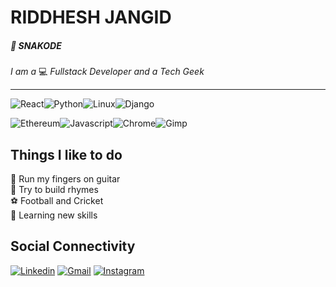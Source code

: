 # RIDDHESH JANGID
##### :snake: SNAKODE
 *I am a* :computer: *Fullstack Developer and a Tech Geek*
 <hr/>
 
![React](https://raw.githubusercontent.com/snakode/snakode/master/react.png)![Python](https://raw.githubusercontent.com/snakode/snakode/master/python.png)![Linux](https://raw.githubusercontent.com/snakode/snakode/master/linux.png)![Django](https://raw.githubusercontent.com/snakode/snakode/master/django.png)

![Ethereum](https://raw.githubusercontent.com/snakode/snakode/master/ethereum.png)![Javascript](https://raw.githubusercontent.com/snakode/snakode/master/javascript.png)![Chrome](https://raw.githubusercontent.com/snakode/snakode/master/chrome.png)![Gimp](https://raw.githubusercontent.com/snakode/snakode/master/gimp.png)

## Things I like to do

:guitar: Run my fingers on guitar <br/> 
:pencil: Try to build rhymes <br/> 
:soccer: Football and Cricket <br/> 
:scroll: Learning new skills <br/> 

## Social Connectivity
[![Linkedin](https://raw.githubusercontent.com/snakode/snakode/master/linkedin.png)](https://www.linkedin.com/in/riddhesh-jangid-27b90814a/) [![Gmail](https://raw.githubusercontent.com/snakode/snakode/master/gmail.png)](mailto:riddhesh710@gmail.com) [![Instagram](https://raw.githubusercontent.com/snakode/snakode/master/instagram.png)](https://www.instagram.com/riddhesh_jangid/)

